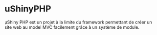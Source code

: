 # uShinyPHP
µShiny PHP est un projet à la limite du framework permettant de créer un site web au model MVC facilement grâce à un système de module.
